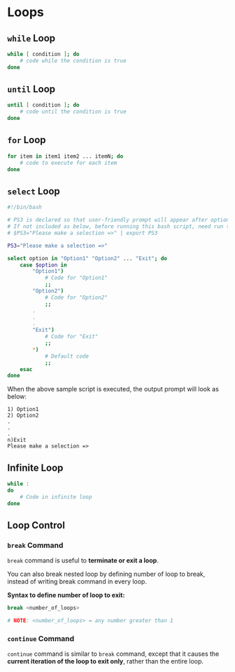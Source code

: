 # Loops

## `while` Loop

```bash
while [ condition ]; do
    # code while the condition is true
done
```

## `until` Loop

```bash
until [ condition ]; do
    # code until the condition is true
done
```

## `for` Loop

```bash
for item in item1 item2 ... itemN; do
    # code to execute for each item
done
```

## `select` Loop

```bash
#!/bin/bash

# PS3 is declared so that user-friendly prompt will appear after options
# If not included as below, before running this bash script, need run this command in the terminal:
# $PS3="Please make a selection =>" | export PS3

PS3="Please make a selection =>"

select option in "Option1" "Option2" ... "Exit"; do
    case $option in
        "Option1")
            # Code for "Option1"
            ;;
        "Option2")
            # Code for "Option2"
            ;;
        .
        .
        .
        "Exit")
            # Code for "Exit"
            ;;
        *)
            # Default code
            ;;
    esac
done
```

When the above sample script is executed, the output prompt will look as below:

```
1) Option1
2) Option2
.
.
.
n)Exit
Please make a selection =>
```

## Infinite Loop

```bash
while :
do
    # Code in infinite loop
done
```

## Loop Control

### `break` Command

`break` command is useful to **terminate or exit a loop**.

You can also break nested loop by defining number of loop to break, instead of writing break command in every loop.

**Syntax to define number of loop to exit:**

```bash
break <number_of_loops>

# NOTE: <number_of_loops> = any number greater than 1
```

### `continue` Command

`continue` command is similar to `break` command, except that it causes the **current iteration of the loop to exit only**, rather than the entire loop.